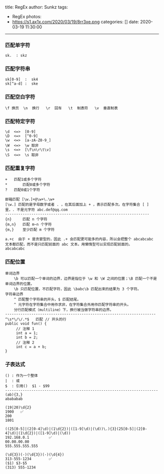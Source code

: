 title: RegEx
author: Sunkz
tags:
  - RegEx
photos:
  - https://s1.ax1x.com/2020/03/19/8rr3xe.png
categories: []
date: 2020-03-19 11:30:00
---
### 匹配单字符

```
sk.  : skz
```

### 匹配字符串

```
sk[0-9]  :  sk4
sk[^a-d] :  ske
```

### 匹配空白字符

```
\f 换页  \n  换行   \r  回车   \t  制表符   \v  垂直制表
```

### 匹配特定字符

```
\d  <=>  [0-9]
\D  <=>  [^0-9]
\w  <=>  [a-zA-Z0-9_]
\W  <=>  \w 取非
\s  <=>  [\f\n\r\t\v]
\S  <=>  \s 取非
```

### 匹配重复字符

```
+  	匹配1或多个字符
*		匹配0或多个字符
? 	匹配0或1个字符

邮箱匹配 [\w.]+@\w+\.\w+   
[\w.] 匹配的是字母数字或者 . ，在其后面加上 + ，表示匹配多次。在字符集合 [ ] 里，. 不是元字符 abc.def@qq.com
------------------------------------------------------------------
{n} 	匹配 n 个字符
{m,n}	匹配 m~n 个字符
{m,} 	至少匹配 m 个字符

a.+c  由于 + 是贪婪型的，因此 .+ 会匹配更可能多的内容，所以会把整个 abcabcabc 文本都匹配，而不是只匹配前面的 abc 文本。用懒惰型可以实现匹配前面的。
abcabcabc
```

### 匹配位置

```
单词边界
	\b 可以匹配一个单词的边界，边界是指位于 \w 和 \W 之间的位置；\B 匹配一个不是单词边界的位置。
	\b 只匹配位置，不匹配字符，因此 \babc\b 匹配出来的结果为 3 个字符。
字符串边界
	^ 匹配整个字符串的开头，$ 匹配结尾。
	^ 元字符在字符集合中用作求非，在字符集合外用作匹配字符串的开头。
	分行匹配模式（multiline）下，换行被当做字符串的边界。
---------------------------------------------------------------------	
^\s*\/\/.*$   匹配 // 开头的行
public void fun() {
     // 注释 1
     int a = 1;
     int b = 2;
     // 注释 2
     int c = a + b;
}
```

### 子表达式

```
() : 作为一个整体
|  : 或
$  : 引用()  $1 - $99
----------------------------------------------------------------------
(ab){3,}
abababab

(19|20)\d{2}
1900   ✅
200
1801

((25[0-5]|(2[0-4]\d)|(1\d{2})|([1-9]\d)|(\d))\.){3}(25[0-5]|(2[0-4]\d)|(1\d{2})|([1-9]\d)|(\d))
192.168.0.1			✅
00.00.00.00
555.555.555.555

(\d{3})(-)(\d{3})(-)(\d{4})
313-555-1234  		✅
($1) $3-$5
(313) 555-1234
```

